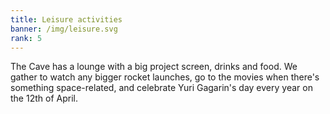 ```yaml
---
title: Leisure activities
banner: /img/leisure.svg
rank: 5
---
```

The Cave has a lounge with a big project screen, drinks and food. We gather to watch any bigger rocket launches, go to the movies when there's something space-related, and celebrate Yuri Gagarin's day every year on the 12th of April.
